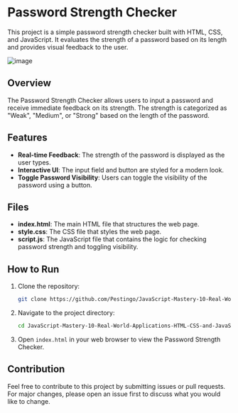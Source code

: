 # Password Strength Checker

This project is a simple password strength checker built with HTML, CSS, and JavaScript. It evaluates the strength of a password based on its length and provides visual feedback to the user.

![image](https://github.com/user-attachments/assets/6643ccd4-dfa0-4626-bfde-632a273794cc)


## Overview

The Password Strength Checker allows users to input a password and receive immediate feedback on its strength. The strength is categorized as "Weak", "Medium", or "Strong" based on the length of the password.

## Features

- **Real-time Feedback**: The strength of the password is displayed as the user types.
- **Interactive UI**: The input field and button are styled for a modern look.
- **Toggle Password Visibility**: Users can toggle the visibility of the password using a button.

## Files

- **index.html**: The main HTML file that structures the web page.
- **style.css**: The CSS file that styles the web page.
- **script.js**: The JavaScript file that contains the logic for checking password strength and toggling visibility.

## How to Run

1. Clone the repository:
    ```bash
    git clone https://github.com/Pestingo/JavaScript-Mastery-10-Real-World-Applications-HTML-CSS-and-JavaScript.
    ```
2. Navigate to the project directory:
    ```bash
    cd JavaScript-Mastery-10-Real-World-Applications-HTML-CSS-and-JavaScript./Project-3-Password-Strength-Checker
    ```
3. Open `index.html` in your web browser to view the Password Strength Checker.

## Contribution

Feel free to contribute to this project by submitting issues or pull requests. For major changes, please open an issue first to discuss what you would like to change.

